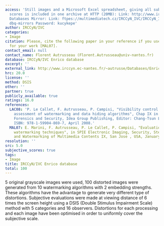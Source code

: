 ```yaml
---
access: 'Still images and a Microsoft Excel spreadsheet, giving all subjective quality
  scores is included in one archive at HTTP (20MB): Link: http://www.irccyn.ec-nantes.fr/~autrusse/Databases/Enrico/Enrico.zip  Qualinet
  Databases Mirror: Link: ftpes://multimediatech.cz/IRCCyN_IVC/IRCCyN_IVC_Enrico Username:
  dbq-mirrors Password: kucykepe'
author: IRCCyN/IVC
categories:
- Image
citation: Please, cite the following paper in your reference if you use this database
  for your work [MAL07].
contact_email: null
contact_name: Florent Autrusseau (Florent.Autrusseau@univ-nantes.fr)
database: IRCCyN/IVC Enrico database
excerpt: ''
external_link: http://www.irccyn.ec-nantes.fr/~autrusse/Databases/Enrico/
hrc: 20.0
license: ''
method: DSIS
other: ''
partner: true
publicly_available: true
ratings: 16.0
references:
  LAC08: 'P. Le Callet, F. Autrusseau, P. Campisi, "Visibility control and Quality
    assessment of watermarking and data hiding algorithms", Chap IX in Multimedia
    Forensics and Security, Idea Group Publishing, Editor: Chang-Tsun Li, pp. 163-192,
    ISBN: 978-1-59904-869-7, April 2008.'
  MAL07: E. Marini, F. Autrusseau, P. Le Callet, P. Campisi, "Evaluation of standard
    watermarking techniques", in SPIE Electronic Imaging, Security, Steganography,
    and Watermarking of Multimedia Contents IX, San Jose , USA, January 2007.
resolution: ''
src: 5.0
subjective_scores: true
tags:
- Image
title: IRCCyN/IVC Enrico database
total: 100
---
```


5 original grayscale images were used, 100 distorted images were generated from 10 watermarking algorithms with 2 embedding strengths. These algorithms have the advantage to generate very different type of distortions. Subjective evaluations were made at viewing distance of 6 times the screen height using a DSIS (Double Stimulus Impairment Scale) method with 5 categories and 16 observers. Distortions for each processing and each image have been optimised in order to uniformly cover the subjective scale.